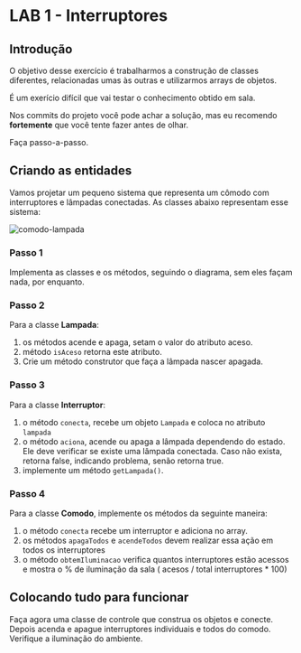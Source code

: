# LAB 1 - Interruptores

## Introdução

O objetivo desse exercício é trabalharmos a construção de classes diferentes, relacionadas umas às outras e utilizarmos arrays de objetos.

É um exerício difícil que vai testar o conhecimento obtido em sala.

Nos commits do projeto você pode achar a solução, mas eu recomendo **fortemente** que você tente fazer antes de olhar.

Faça passo-a-passo.

## Criando as entidades

Vamos projetar um pequeno sistema que representa um cômodo com interruptores e lâmpadas conectadas. As classes abaixo representam esse sistema:

![comodo-lampada](https://cloud.githubusercontent.com/assets/20231710/24569614/4e5caae6-163d-11e7-898e-3c525d464c81.jpg)

### Passo 1
Implementa as classes e os métodos, seguindo o diagrama, sem eles façam nada, por enquanto.

### Passo 2
Para a classe **Lampada**:
1. os métodos acende e apaga, setam o valor do atributo aceso.
2. método `isAceso` retorna este atributo.
3. Crie um método construtor que faça a lâmpada nascer apagada.

### Passo 3 
Para a classe **Interruptor**:
1. o método `conecta`, recebe um objeto `Lampada` e coloca no atributo `lampada`
2. o método `aciona`, acende ou apaga a lâmpada dependendo do estado. Ele deve verificar se existe uma lâmpada conectada. Caso não exista, retorna false, indicando problema, senão retorna true.
3. implemente um método `getLampada()`.

### Passo 4
Para a classe **Comodo**, implemente os métodos da seguinte maneira:
1. o método `conecta` recebe um interruptor e adiciona no array.
2. os métodos `apagaTodos` e `acendeTodos` devem realizar essa ação em todos os interruptores
3. o método `obtemIluminacao` verifica quantos interruptores estão acessos e mostra o % de iluminação da sala ( acesos / total interruptores * 100)


## Colocando tudo para funcionar

Faça agora uma classe de controle  que construa os objetos e conecte. Depois acenda e apague interruptores individuais e todos do comodo. Verifique a iluminação do ambiente.



